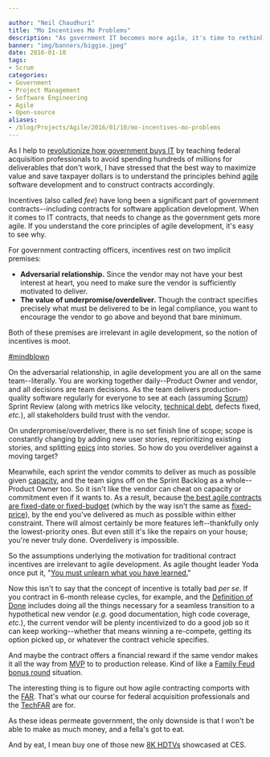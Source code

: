 ```yaml
---

author: "Neil Chaudhuri"
title: "Mo Incentives Mo Problems"
description: "As government IT becomes more agile, it's time to rethink incentives in contracts."
banner: "img/banners/biggie.jpeg"
date: 2016-01-10
tags:
- Scrum
categories: 
- Government
- Project Management
- Software Engineering
- Agile
- Open-source
aliases:
- /blog/Projects/Agile/2016/01/10/mo-incentives-mo-problems
---
```


As I help to [revolutionize how government buys IT](/blog/all-we-do-is-win-win-win) 
by teaching federal acquisition professionals to avoid spending hundreds of millions for 
deliverables that don't work, I have stressed that the best  way to maximize value and save taxpayer dollars is to 
understand the principles behind [agile](/categories/agile) software development and to construct contracts accordingly. 

Incentives (also called *fee*) have long been a significant part of government contracts--including contracts for software application 
development. When it comes to IT contracts, that needs to change as the government gets more agile. If you understand
the core principles of agile development, it's easy to see why.

For government contracting officers, incentives rest on two implicit premises:

* **Adversarial relationship.** Since the vendor may not have your best interest at heart, you need to make sure the vendor 
is sufficiently motivated to deliver.
* **The value of underpromise/overdeliver.** Though the contract specifies precisely what must be delivered to be in legal 
compliance, you want to encourage the vendor to go above and beyond that bare minimum.

Both of these premises are irrelevant in agile development, so the notion of incentives is moot. 

[#mindblown](https://twitter.com/search?q=%23mindblown&src=typd)

On the adversarial relationship, in agile development you are all on the same team--literally. You are working together 
daily--Product Owner and vendor, and all decisions are team decisions. As the team delivers production-quality software 
regularly for everyone to see at each (assuming [Scrum](/tags/scrum)) Sprint Review (along with metrics like velocity, 
[technical debt](https://www.scrumalliance.org/community/articles/2013/july/managing-technical-debt), 
defects fixed, *etc.*), all stakeholders build trust with the vendor.

On underpromise/overdeliver, there is no set finish line of scope; scope is constantly changing by adding new user stories, 
reprioritizing existing stories, and splitting [epics](https://www.scrumalliance.org/community/articles/2014/march/stories-versus-themes-versus-epics) 
into stories. So how do you overdeliver against a moving target? 

Meanwhile, each sprint the vendor commits to deliver as much as possible given [capacity](https://www.scrumalliance.org/community/articles/2007/august/perfect-planning), 
and the team signs off on the 
Sprint Backlog as a whole--Product Owner too. So it isn't like the vendor can cheat on capacity or commitment even if it 
wants to. As a result, because [the best agile contracts are fixed-date or fixed-budget](http://www.innolution.com/blog/three-key-agile-risk-management-activities)
(which by the way isn't the same as [fixed-price](https://www.scrumalliance.org/community/articles/2014/march/good-bad-and-ugly-of-agile-fixed-price-contracts)), 
by the end you've delivered as much as possible within either constraint. 
There will almost certainly be more features left--thankfully only the lowest-priority ones. But even still it's like 
the repairs on your house; you're never truly done. Overdelivery is impossible.

So the assumptions underlying the motivation for traditional contract incentives are irrelevant to agile development. 
As agile thought leader Yoda once put it, "[You must unlearn what you have learned.](https://www.youtube.com/watch?v=z4jeREy7Pbc)"

Now this isn't to say that the concept of incentive is totally bad *per se*. If you contract in 6-month release cycles, 
for example, and the [Definition of Done](https://www.scrumalliance.org/community/articles/2008/september/definition-of-done-a-reference) 
includes doing all the things necessary for a seamless transition to a hypothetical new vendor (*e.g.* good documentation, 
high code coverage, *etc.*), the current vendor will be plenty incentivized to do a good job so it can keep working--whether that means
winning a re-compete, getting its option picked up, or whatever the contract vehicle specifies. 

And maybe the contract offers a financial reward if the same vendor makes it all the way from [MVP](http://leanstack.com/minimum-viable-product/) 
to to production release. Kind of like a [Family Feud bonus round](https://www.youtube.com/watch?v=Hm2HdJkgRWI) situation.

The interesting thing is to figure out how agile contracting comports with the 
[FAR](https://www.acquisition.gov/?q=browsefar). That's what our course for federal acquisition professionals and the 
[TechFAR](https://github.com/usds/playbook/blob/gh-pages/_includes/techfar-online.md) are for.

As these ideas permeate government, the only downside is that I won't be able to make as much money, and a fella's got to eat.

And by eat, I mean buy one of those new [8K HDTVs](http://www.wired.com/2016/01/8k-tvs-coming-to-market/) showcased at CES.







